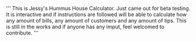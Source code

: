 '''
This is Jessy's Hummus House Calculator. Just came out for beta testing. It is interactive and if instructions are followed will be able to calculate how any amount of bills, any amount of customers and any amount of tips. This is still in the works and if anyone has any imput, feel welcomed to contribute.
'''